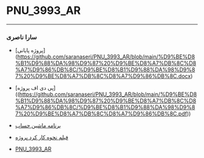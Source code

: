 # PNU_3993_AR

------
### سارا ناصری

- [پروژه پایانی] (https://github.com/saranaseri/PNU_3993_AR/blob/main/%D9%BE%D8%B1%D9%88%DA%98%D9%87%20%D9%BE%D8%A7%DB%8C%D8%A7%D9%86%DB%8C/%D9%BE%D8%B1%D9%88%DA%98%D9%87%20%D9%BE%D8%A7%DB%8C%D8%A7%D9%86%DB%8C.docx)


- [پی دی اف پروژه] ((https://github.com/saranaseri/PNU_3993_AR/blob/main/%D9%BE%D8%B1%D9%88%DA%98%D9%87%20%D9%BE%D8%A7%DB%8C%D8%A7%D9%86%DB%8C/%D9%BE%D8%B1%D9%88%DA%98%D9%87%20%D9%BE%D8%A7%DB%8C%D8%A7%D9%86%DB%8C.pdf))

- [برنامه ماشین حساب](https://github.com/saranaseri/PNU_3993_AR/blob/main/%D9%BE%D8%B1%D9%88%DA%98%D9%87%20%D9%BE%D8%A7%DB%8C%D8%A7%D9%86%DB%8C/%D9%85%D8%A7%D8%B4%DB%8C%D9%86%20%D8%AD%D8%B3%D8%A7%D8%A8%20%D9%BE%D8%A7%DB%8C%D8%AA%D9%88%D9%86.py)

- [فیلم نحوه کار کرد پروژه](https://github.com/saranaseri/PNU_3993_AR/blob/main/%D9%81%DB%8C%D9%84%D9%85%20%D9%86%D8%AD%D9%88%D9%87%20%DA%A9%D8%A7%D8%B1%20%DA%A9%D8%B1%D8%AF%D9%86%20%D8%A8%D8%A7%20%D9%BE%D8%B1%D9%88%DA%98%D9%87.mp4)

- [PNU_3993_AR](https://saranaseri.github.io/PNU_3993_AR/)
